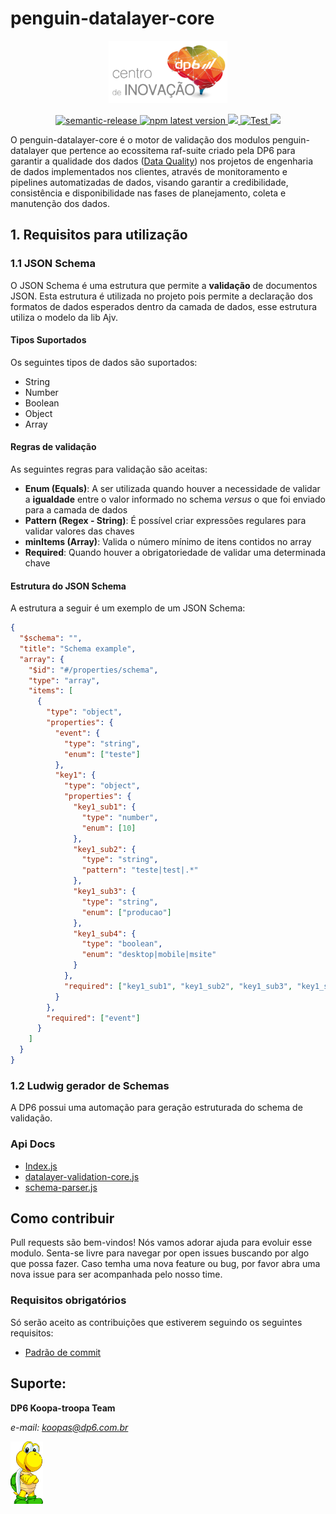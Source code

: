 # penguin-datalayer-core

<div align="center">
<img src="https://raw.githubusercontent.com/DP6/templates-centro-de-inovacoes/main/public/images/centro_de_inovacao_dp6.png" height="100px" />

</div>
<p align="center">
  <a href="#badge">
    <img alt="semantic-release" src="https://img.shields.io/badge/%20%20%F0%9F%93%A6%F0%9F%9A%80-semantic--release-e10079.svg">
  </a>
  <a href="https://www.npmjs.com/package/@dp6/penguin-datalayer-core">
    <img alt="npm latest version" src="https://img.shields.io/npm/v/@dp6/penguin-datalayer-core/latest.svg">
  </a>
  <a href="https://codecov.io/gh/dp6/penguin-datalayer-core">
    <img src="https://codecov.io/gh/dp6/penguin-datalayer-core/branch/master/graph/badge.svg?token=5A41M182AJ"/>
  </a>
  <a href="#badge">
    <img alt="Test" src="https://github.com/dp6/penguin-datalayer-core/actions/workflows/test.yml/badge.svg">
  </a>
  <a href="https://www.codacy.com/gh/DP6/penguin-datalayer-core/dashboard?utm_source=github.com&amp;utm_medium=referral&amp;utm_content=DP6/penguin-datalayer-core&amp;utm_campaign=Badge_Grade">
    <img src="https://app.codacy.com/project/badge/Grade/ac10d2fd82a0471889b151b14e560f20"/>
  </a>
</p>

O penguin-datalayer-core é o motor de validação dos modulos penguin-datalayer que pertence ao ecossitema raf-suite criado pela DP6 para garantir a qualidade dos dados ([Data Quality](https://en.wikipedia.org/wiki/Data_quality)) nos projetos de engenharia de dados implementados nos clientes, através de monitoramento e pipelines automatizadas de dados, visando garantir a credibilidade, consistência e disponibilidade nas fases de planejamento, coleta e manutenção dos dados.

## 1. Requisitos para utilização

### 1.1 JSON Schema

O JSON Schema é uma estrutura que permite a **validação** de documentos JSON. Esta estrutura é utilizada no projeto pois permite a declaração dos formatos de dados esperados dentro da camada de dados, esse estrutura utiliza o modelo da lib Ajv.

#### Tipos Suportados

Os seguintes tipos de dados são suportados:

- String
- Number
- Boolean
- Object
- Array

#### Regras de validação

As seguintes regras para validação são aceitas:

- **Enum (Equals)**: A ser utilizada quando houver a necessidade de validar a **igualdade** entre o valor informado no schema _versus_ o que foi enviado para a camada de dados
- **Pattern (Regex - String)**: É possível criar expressões regulares para validar valores das chaves
- **minItems (Array)**: Valida o número mínimo de itens contidos no array
- **Required**: Quando houver a obrigatoriedade de validar uma determinada chave

#### Estrutura do JSON Schema

A estrutura a seguir é um exemplo de um JSON Schema:

```json
{
  "$schema": "",
  "title": "Schema example",
  "array": {
    "$id": "#/properties/schema",
    "type": "array",
    "items": [
      {
        "type": "object",
        "properties": {
          "event": {
            "type": "string",
            "enum": ["teste"]
          },
          "key1": {
            "type": "object",
            "properties": {
              "key1_sub1": {
                "type": "number",
                "enum": [10]
              },
              "key1_sub2": {
                "type": "string",
                "pattern": "teste|test|.*"
              },
              "key1_sub3": {
                "type": "string",
                "enum": ["producao"]
              },
              "key1_sub4": {
                "type": "boolean",
                "enum": "desktop|mobile|msite"
              }
            },
            "required": ["key1_sub1", "key1_sub2", "key1_sub3", "key1_sub4"]
          }
        },
        "required": ["event"]
      }
    ]
  }
}
```

### 1.2 Ludwig gerador de Schemas

A DP6 possui uma automação para geração estruturada do schema de validação.

### Api Docs

- [Index.js](https://github.com/dp6/penguin-datalayer-core/blob/master/docs/index.md)
- [datalayer-validation-core.js](https://github.com/dp6/penguin-datalayer-core/blob/master/docs/atalayer-validation-core.md)
- [schema-parser.js](https://github.com/dp6/penguin-datalayer-core/blob/master/docs/atalayer-validation-core.md)

## Como contribuir

Pull requests são bem-vindos! Nós vamos adorar ajuda para evoluir esse modulo. Senta-se livre para navegar por open issues buscando por algo que possa fazer. Caso temha uma nova feature ou bug, por favor abra uma nova issue para ser acompanhada pelo nosso time.

### Requisitos obrigatórios

Só serão aceito as contribuições que estiverem seguindo os seguintes requisitos:

- [Padrão de commit](https://www.conventionalcommits.org/en/v1.0.0/)

## Suporte:

**DP6 Koopa-troopa Team**

_e-mail: <koopas@dp6.com.br>_

<img src="https://raw.githubusercontent.com/DP6/templates-centro-de-inovacoes/main/public/images/koopa.png" height="100" />
